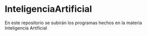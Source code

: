 # InteligenciaArtificial
En este repositorio se subirán los programas hechos en la materia Inteligencia Artificial
